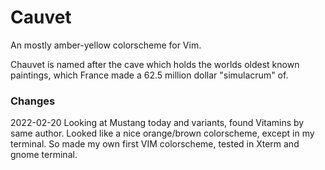 # Cauvet

An mostly amber-yellow colorscheme for Vim.

Chauvet is named after the cave which holds the worlds oldest known paintings,
which France made a 62.5 million dollar "simulacrum" of.


### Changes
2022-02-20
  Looking at Mustang today and variants, found Vitamins by same author.
  Looked like a nice orange/brown colorscheme, except in my terminal.
  So made my own first VIM colorscheme, tested in Xterm and gnome terminal.
